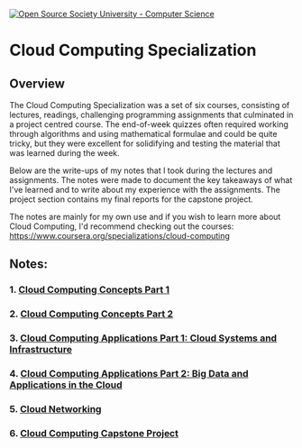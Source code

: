 [![Open Source Society University - Computer Science](https://img.shields.io/badge/OSSU-computer--science-blue.svg)](https://github.com/ossu/computer-science)

# Cloud Computing Specialization

## Overview

The Cloud Computing Specialization was a set of six courses, consisting of lectures, readings, challenging programming assignments that culminated in a project centred course. The end-of-week quizzes often required working through algorithms and using mathematical formulae and could be quite tricky, but they were excellent for solidifying and testing the material that was learned during the week.

Below are the write-ups of my notes that I took during the lectures and assignments. The notes were made to document the key takeaways of what I've learned and to write about my experience with the assignments. The project section contains my final reports for the capstone project.

The notes are mainly for my own use and if you wish to learn more about Cloud Computing, I'd recommend checking out the courses: https://www.coursera.org/specializations/cloud-computing

## Notes:

### 1. [Cloud Computing Concepts Part 1](Concepts-1.md)

### 2. [Cloud Computing Concepts Part 2](Concepts-1.md)

### 3. [Cloud Computing Applications Part 1: Cloud Systems and Infrastructure](Applications-1.md)

### 4. [Cloud Computing Applications Part 2: Big Data and Applications in the Cloud](Applications-2.md)

### 5. [Cloud Networking](Cloud-Networking.md)

### 6. [Cloud Computing Capstone Project](Project.md)
